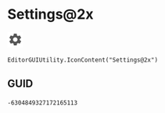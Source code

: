 # Settings@2x
![](/img/Settings@2x.png)

``` CSharp
EditorGUIUtility.IconContent("Settings@2x")
```
## GUID
```
-6304849327172165113
```
